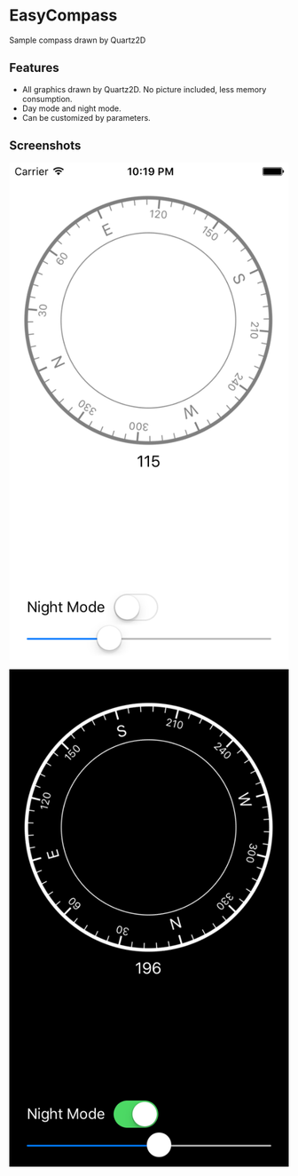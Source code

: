 # EasyCompass
Sample compass drawn by Quartz2D

## Features
* All graphics drawn by Quartz2D. No picture included, less memory consumption.
* Day mode and night mode.
* Can be customized by parameters.

## Screenshots

![Day Mode](https://github.com/mingyeh/EasyCompass/blob/master/Simulator%20Screen%20Shot%20Dec%2015,%202016,%2022.19.48.png?raw=true)

![Night Mode](https://github.com/mingyeh/EasyCompass/blob/master/Simulator%20Screen%20Shot%20Dec%2015,%202016,%2022.20.30.png?raw=true)
